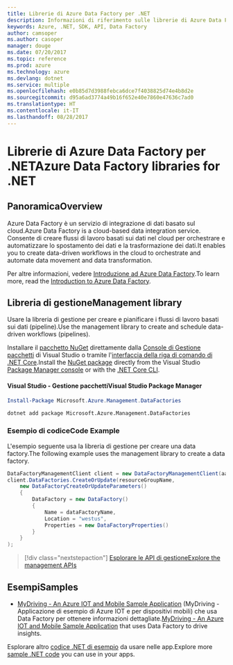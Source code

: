 ```yaml
---
title: Librerie di Azure Data Factory per .NET
description: Informazioni di riferimento sulle librerie di Azure Data Factory per .NET
keywords: Azure, .NET, SDK, API, Data Factory
author: camsoper
ms.author: casoper
manager: douge
ms.date: 07/20/2017
ms.topic: reference
ms.prod: azure
ms.technology: azure
ms.devlang: dotnet
ms.service: multiple
ms.openlocfilehash: e0b85d7d3988febca6dce7f4038825d74e4b8d2e
ms.sourcegitcommit: d95a6ad3774a49b16f652e40e7860e47636c7ad0
ms.translationtype: HT
ms.contentlocale: it-IT
ms.lasthandoff: 08/28/2017
---
```

# <a name="azure-data-factory-libraries-for-net"></a><span data-ttu-id="c2ad2-104">Librerie di Azure Data Factory per .NET</span><span class="sxs-lookup"><span data-stu-id="c2ad2-104">Azure Data Factory libraries for .NET</span></span>

## <a name="overview"></a><span data-ttu-id="c2ad2-105">Panoramica</span><span class="sxs-lookup"><span data-stu-id="c2ad2-105">Overview</span></span>

<span data-ttu-id="c2ad2-106">Azure Data Factory è un servizio di integrazione di dati basato sul cloud.</span><span class="sxs-lookup"><span data-stu-id="c2ad2-106">Azure Data Factory is a cloud-based data integration service.</span></span> <span data-ttu-id="c2ad2-107">Consente di creare flussi di lavoro basati sui dati nel cloud per orchestrare e automatizzare lo spostamento dei dati e la trasformazione dei dati.</span><span class="sxs-lookup"><span data-stu-id="c2ad2-107">It enables you to create data-driven workflows in the cloud to orchestrate and automate data movement and data transformation.</span></span>

<span data-ttu-id="c2ad2-108">Per altre informazioni, vedere [Introduzione ad Azure Data Factory](/azure/data-factory/data-factory-introduction).</span><span class="sxs-lookup"><span data-stu-id="c2ad2-108">To learn more, read the [Introduction to Azure Data Factory](/azure/data-factory/data-factory-introduction).</span></span>

## <a name="management-library"></a><span data-ttu-id="c2ad2-109">Libreria di gestione</span><span class="sxs-lookup"><span data-stu-id="c2ad2-109">Management library</span></span>

<span data-ttu-id="c2ad2-110">Usare la libreria di gestione per creare e pianificare i flussi di lavoro basati sui dati (pipeline).</span><span class="sxs-lookup"><span data-stu-id="c2ad2-110">Use the management library to create and schedule data-driven workflows (pipelines).</span></span>

<span data-ttu-id="c2ad2-111">Installare il [pacchetto NuGet](https://www.nuget.org/packages/Microsoft.Azure.Management.DataFactories) direttamente dalla [Console di Gestione pacchetti][PackageManager] di Visual Studio o tramite l'[interfaccia della riga di comando di .NET Core][DotNetCLI].</span><span class="sxs-lookup"><span data-stu-id="c2ad2-111">Install the [NuGet package](https://www.nuget.org/packages/Microsoft.Azure.Management.DataFactories) directly from the Visual Studio [Package Manager console][PackageManager] or with the [.NET Core CLI][DotNetCLI].</span></span>

#### <a name="visual-studio-package-manager"></a><span data-ttu-id="c2ad2-112">Visual Studio - Gestione pacchetti</span><span class="sxs-lookup"><span data-stu-id="c2ad2-112">Visual Studio Package Manager</span></span>

```powershell
Install-Package Microsoft.Azure.Management.DataFactories
```

```bash
dotnet add package Microsoft.Azure.Management.DataFactories
```

### <a name="code-example"></a><span data-ttu-id="c2ad2-113">Esempio di codice</span><span class="sxs-lookup"><span data-stu-id="c2ad2-113">Code Example</span></span>

<span data-ttu-id="c2ad2-114">L'esempio seguente usa la libreria di gestione per creare una data factory.</span><span class="sxs-lookup"><span data-stu-id="c2ad2-114">The following example uses the management library to create a data factory.</span></span>

```csharp
DataFactoryManagementClient client = new DataFactoryManagementClient(aadTokenCredentials, resourceManagerUri);
client.DataFactories.CreateOrUpdate(resourceGroupName,
    new DataFactoryCreateOrUpdateParameters()
    {
        DataFactory = new DataFactory()
        {
            Name = dataFactoryName,
            Location = "westus",
            Properties = new DataFactoryProperties()
        }
    }
);
```

> [!div class="nextstepaction"]
> [<span data-ttu-id="c2ad2-115">Esplorare le API di gestione</span><span class="sxs-lookup"><span data-stu-id="c2ad2-115">Explore the management APIs</span></span>](/dotnet/api/overview/azure/datafactories/management)

## <a name="samples"></a><span data-ttu-id="c2ad2-116">Esempi</span><span class="sxs-lookup"><span data-stu-id="c2ad2-116">Samples</span></span>

* <span data-ttu-id="c2ad2-117">[MyDriving - An Azure IOT and Mobile Sample Application](https://azure.microsoft.com/resources/samples/mydriving/) (MyDriving - Applicazione di esempio di Azure IOT e per dispositivi mobili) che usa Data Factory per ottenere informazioni dettagliate.</span><span class="sxs-lookup"><span data-stu-id="c2ad2-117">[MyDriving - An Azure IOT and Mobile Sample Application](https://azure.microsoft.com/resources/samples/mydriving/) that uses Data Factory to drive insights.</span></span>

<span data-ttu-id="c2ad2-118">Esplorare altro [codice .NET di esempio](https://azure.microsoft.com/resources/samples/?platform=dotnet) da usare nelle app.</span><span class="sxs-lookup"><span data-stu-id="c2ad2-118">Explore more [sample .NET code](https://azure.microsoft.com/resources/samples/?platform=dotnet) you can use in your apps.</span></span>

[PackageManager]: https://docs.microsoft.com/nuget/tools/package-manager-console
[DotNetCLI]: https://docs.microsoft.com/dotnet/core/tools/dotnet-add-package
